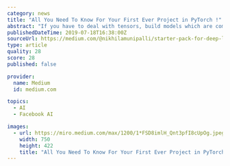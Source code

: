 ```yaml
---
category: news
title: "All You Need To Know For Your First Ever Project in PyTorch !"
abstract: "If you have to deal with tensors, build models which are complex enough, create some custom loss functions, or understand what exactly is happening within every single layer, pytorch is under rescue! It is a perfect tool for n-dimensional data !It has that ..."
publishedDateTime: 2019-07-18T16:38:00Z
sourceUrl: https://medium.com/@nikhilamunipalli/starter-pack-for-deep-learning-in-pytorch-for-extreme-beginners-by-a-beginner-330f3fdefcc4
type: article
quality: 28
score: 28
published: false

provider:
  name: Medium
  id: medium.com

topics:
  - AI
  - Facebook AI

images:
  - url: https://miro.medium.com/max/1200/1*FSD8imlH_Qnt3pfI8cUpOg.jpeg
    width: 750
    height: 422
    title: "All You Need To Know For Your First Ever Project in PyTorch !"
---
```

